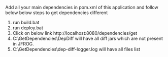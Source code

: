 Add all your main dependencies in pom.xml of this application and follow below below steps to get dependencies different
1. run build.bat
2. run deploy.bat
3. Click on below link
	http://localhost:8080/dependencies/get
4. C:\GetDependencies\DepDiff will have all diff jars which are not present in JFROG.
5. C:\GetDependencies\dep-diff-logger.log will have all files list